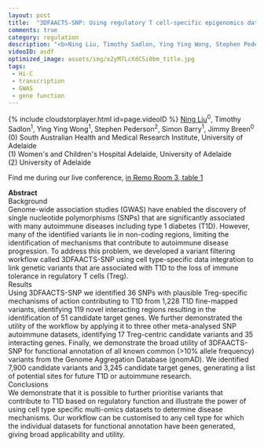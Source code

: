 ```yaml
---
layout: post
title:  "3DFAACTS-SNP: Using regulatory T cell-specific epigenomics data to uncover candidate mechanisms of Type-1 Diabetes (T1D) risk"
comments: true
category: regulation
description: "<b>Ning Liu, Timothy Sadlon, Ying Ying Wong, Stephen Pederson, Simon Barry, Jimmy Breen</b><br/>Background<br/>Genome-wide association studies (GW..."
videoID: asdf
optimized_image: assets/img/x2yM7LcXdCSi0bm_title.jpg
tags:
 - Hi-C
 - transcription
 - GWAS
 - gene function
---
```

{% include cloudstorplayer.html id=page.videoID %}
<u>Ning Liu</u><sup>0</sup>, Timothy Sadlon<sup>1</sup>, Ying Ying Wong<sup>1</sup>, Stephen Pederson<sup>2</sup>, Simon Barry<sup>1</sup>, Jimmy Breen<sup>0</sup><br/>
\(0\) South Australian Health and Medical Research Institute, University of Adelaide<br/>
\(1\) Women's and Children's Hospital Adelaide, University of Adelaide<br/>
\(2\) University of Adelaide

Find me during our live conference, [in Remo Room 3, table 1](https://remo.co)

<b>Abstract</b><br/>
Background<br/>Genome-wide association studies \(GWAS\) have enabled the discovery of single nucleotide polymorphisms \(SNPs\) that are significantly associated with many autoimmune diseases including type 1 diabetes \(T1D\). However, many of the identified variants lie in non-coding regions, limiting the identification of mechanisms that contribute to autoimmune disease progression. To address this problem, we developed a variant filtering workflow called 3DFAACTS-SNP using cell type-specific data integration to link genetic variants that are associated with T1D to the loss of immune tolerance in regulatory T cells \(Treg\).<br/>Results<br/>Using 3DFAACTS-SNP we identified 36 SNPs with plausible Treg-specific mechanisms of action contributing to T1D from 1,228 T1D fine-mapped variants, identifying 119 novel interacting regions resulting in the identification of 51 candidate target genes. We further demonstrated the utility of the workflow by applying it to three other meta-analysed SNP autoimmune datasets, identifying 17 Treg-centric candidate variants and 35 interacting genes. Finally, we demonstrate the broad utility of 3DFAACTS-SNP for functional annotation of all known common \(&gt;10% allele frequency\) variants from the Genome Aggregation Database \(gnomAD\). We identified 7,900 candidate variants and 3,245 candidate target genes, generating a list of potential sites for future T1D or autoimmune research. <br/>Conclusions<br/>We demonstrate that it is possible to further prioritise variants that contribute to T1D based on regulatory function and illustrate the power of using cell type specific multi-omics datasets to determine disease mechanisms. Our workflow can be customised to any cell type for which the individual datasets for functional annotation have been generated, giving broad applicability and utility.

